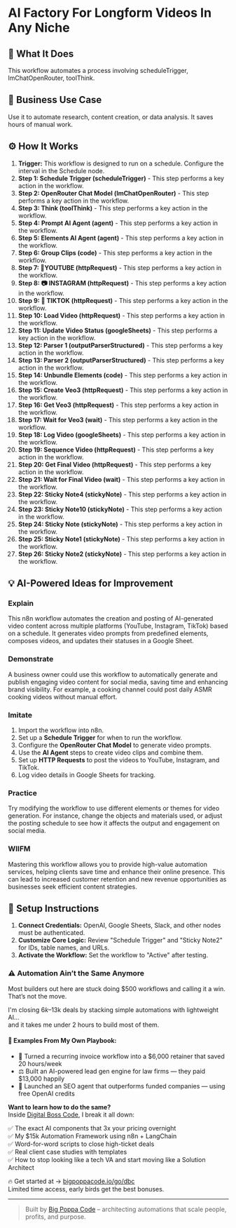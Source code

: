 # AI Factory For Longform Videos In Any Niche

## 🚀 What It Does
This workflow automates a process involving scheduleTrigger, lmChatOpenRouter, toolThink.

## 💼 Business Use Case
Use it to automate research, content creation, or data analysis. It saves hours of manual work.

## ⚙️ How It Works
1.  **Trigger:** This workflow is designed to run on a schedule. Configure the interval in the Schedule node.
2. **Step 1: Schedule Trigger (scheduleTrigger)** - This step performs a key action in the workflow.
3. **Step 2: OpenRouter Chat Model (lmChatOpenRouter)** - This step performs a key action in the workflow.
4. **Step 3: Think (toolThink)** - This step performs a key action in the workflow.
5. **Step 4: Prompt AI Agent (agent)** - This step performs a key action in the workflow.
6. **Step 5: Elements AI Agent (agent)** - This step performs a key action in the workflow.
7. **Step 6: Group Clips (code)** - This step performs a key action in the workflow.
8. **Step 7: 🔺YOUTUBE (httpRequest)** - This step performs a key action in the workflow.
9. **Step 8: 📷 INSTAGRAM (httpRequest)** - This step performs a key action in the workflow.
10. **Step 9: 🎵 TIKTOK (httpRequest)** - This step performs a key action in the workflow.
11. **Step 10: Load Video (httpRequest)** - This step performs a key action in the workflow.
12. **Step 11: Update Video Status (googleSheets)** - This step performs a key action in the workflow.
13. **Step 12: Parser 1 (outputParserStructured)** - This step performs a key action in the workflow.
14. **Step 13: Parser 2 (outputParserStructured)** - This step performs a key action in the workflow.
15. **Step 14: Unbundle Elements (code)** - This step performs a key action in the workflow.
16. **Step 15: Create Veo3 (httpRequest)** - This step performs a key action in the workflow.
17. **Step 16: Get Veo3 (httpRequest)** - This step performs a key action in the workflow.
18. **Step 17: Wait for Veo3 (wait)** - This step performs a key action in the workflow.
19. **Step 18: Log Video (googleSheets)** - This step performs a key action in the workflow.
20. **Step 19: Sequence Video (httpRequest)** - This step performs a key action in the workflow.
21. **Step 20: Get Final Video (httpRequest)** - This step performs a key action in the workflow.
22. **Step 21: Wait for Final Video (wait)** - This step performs a key action in the workflow.
23. **Step 22: Sticky Note4 (stickyNote)** - This step performs a key action in the workflow.
24. **Step 23: Sticky Note10 (stickyNote)** - This step performs a key action in the workflow.
25. **Step 24: Sticky Note (stickyNote)** - This step performs a key action in the workflow.
26. **Step 25: Sticky Note1 (stickyNote)** - This step performs a key action in the workflow.
27. **Step 26: Sticky Note2 (stickyNote)** - This step performs a key action in the workflow.

## 💡 AI-Powered Ideas for Improvement
### Explain
This n8n workflow automates the creation and posting of AI-generated video content across multiple platforms (YouTube, Instagram, TikTok) based on a schedule. It generates video prompts from predefined elements, composes videos, and updates their statuses in a Google Sheet.

### Demonstrate
A business owner could use this workflow to automatically generate and publish engaging video content for social media, saving time and enhancing brand visibility. For example, a cooking channel could post daily ASMR cooking videos without manual effort.

### Imitate
1. Import the workflow into n8n.
2. Set up a **Schedule Trigger** for when to run the workflow.
3. Configure the **OpenRouter Chat Model** to generate video prompts.
4. Use the **AI Agent** steps to create video clips and combine them.
5. Set up **HTTP Requests** to post the videos to YouTube, Instagram, and TikTok.
6. Log video details in Google Sheets for tracking.

### Practice
Try modifying the workflow to use different elements or themes for video generation. For instance, change the objects and materials used, or adjust the posting schedule to see how it affects the output and engagement on social media.

### WIIFM
Mastering this workflow allows you to provide high-value automation services, helping clients save time and enhance their online presence. This can lead to increased customer retention and new revenue opportunities as businesses seek efficient content strategies.

## 🔧 Setup Instructions
1. **Connect Credentials:** OpenAI, Google Sheets, Slack, and other nodes must be authenticated.
2. **Customize Core Logic:** Review "Schedule Trigger" and "Sticky Note2" for IDs, table names, and URLs.
3. **Activate the Workflow:** Set the workflow to "Active" after testing.

### ⚠️ Automation Ain’t the Same Anymore

Most builders out here are stuck doing $500 workflows and calling it a win.  
That’s not the move.  

I'm closing $6k–$13k deals by stacking simple automations with lightweight AI...  
and it takes me under 2 hours to build most of them.

#### 🧠 Examples From My Own Playbook:
- 🔁 Turned a recurring invoice workflow into a $6,000 retainer that saved 20 hours/week  
- ⚖️ Built an AI-powered lead gen engine for law firms — they paid $13,000 happily  
- 🚀 Launched an SEO agent that outperforms funded companies — using free OpenAI credits  

**Want to learn how to do the same?**  
Inside [Digital Boss Code](https://bigpoppacode.io/go/dbc), I break it all down:

✅ The exact AI components that 3x your pricing overnight  
✅ My $15k Automation Framework using n8n + LangChain  
✅ Word-for-word scripts to close high-ticket deals  
✅ Real client case studies with templates  
✅ How to stop looking like a tech VA and start moving like a Solution Architect  

🔥 Get started at → [bigpoppacode.io/go/dbc](https://bigpoppacode.io/go/dbc)  
Limited time access, early birds get the best bonuses.

---
> Built by [Big Poppa Code](https://bigpoppacode.io) – architecting automations that scale people, profits, and purpose.
